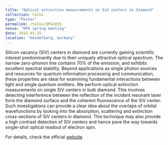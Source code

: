 ```yaml
---
title: "Optical extinction measurements on SiV centers in diamond"
collection: talks
type: "Poster"
permalink: /talks/DPG2015
venue: "DPG spring meeting"
date: 2015-03-25
location: "Heidelberg, Germany"
---
```

Silicon vacancy (SiV) centers in diamond are currently gaining scientific interest predominantly due to their uniquely attractive optical spectrum.
The narrow zero-phonon line contains 70% of the emission, and exhibits excellent spectral stability. Beyond applications as single photon sources
and resources for quantum information processing and communication, these properties are ideal for examining fundamental interactions between light
and single quantum emitters. We perform optical extinction measurements on single SiV centers in bulk diamond. This involves detecting interference
between the reflection of the incident resonant laser form the diamond surface and the coherent fluorescence of the SiV center. Such investigations
can provide a clear idea about the overlaps of orbital wavefunctions by looking into the absorption, scattering and extinction cross-sections of SiV
centers in diamond. This technique may also provide a high contrast detection of SiV centers and hence pave the way towards single-shot optical readout
of electron spin.

For details, check the official [website](https://www.dpg-verhandlungen.de/year/2015/conference/heidelberg/part/q/session/41/contribution/2)

